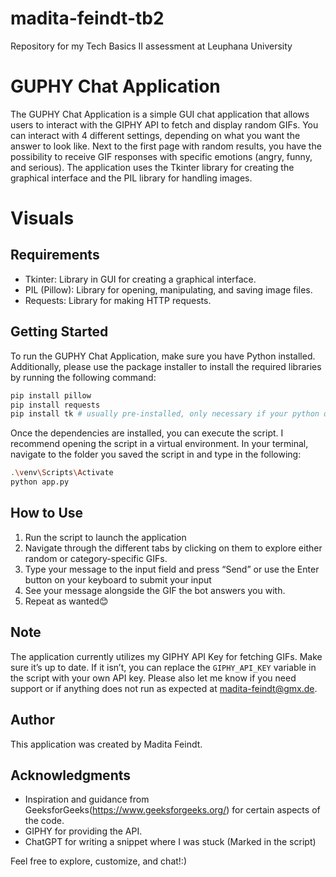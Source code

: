 # madita-feindt-tb2
Repository for my Tech Basics II assessment at Leuphana University
# GUPHY Chat Application

The GUPHY Chat Application is a simple GUI chat application that allows users to interact with the GIPHY API to fetch and display random GIFs. You can interact with 4 different settings, depending on what you want the answer to look like. Next to the first page with random results,  you have the possibility to receive GIF responses with specific emotions (angry, funny, and serious). The application uses the Tkinter library for creating the graphical interface and the PIL library for handling images. 

# Visuals


## Requirements

- Tkinter: Library in GUI for creating a graphical interface.
- PIL (Pillow): Library for opening, manipulating, and saving image files.
- Requests: Library for making HTTP requests.


## Getting Started

To run the GUPHY Chat Application, make sure you have Python installed. Additionally, please use the package installer to install the required libraries by running the following command:

```bash
pip install pillow 
pip install requests
pip install tk # usually pre-installed, only necessary if your python distribution does not have it
```

Once the dependencies are installed, you can execute the script. I recommend opening the script in a virtual environment. In your terminal, navigate to the folder you saved the script in and type in the following:

```bash
.\venv\Scripts\Activate
python app.py
```

## How to Use

1.	Run the script to launch the application
2.	Navigate through the different tabs by clicking on them to explore either random or category-specific GIFs. 
3.	Type your message to the input field and press “Send” or use the Enter button on your keyboard to submit your input
4.	See your message alongside the GIF the bot answers you with. 
5.	Repeat as wanted😊

## Note

The application currently utilizes my GIPHY API Key for fetching GIFs. Make sure it’s up to date. If it isn’t, you can replace the `GIPHY_API_KEY` variable in the script with your own API key.
Please also let me know if you need support or if anything does not run as expected at madita-feindt@gmx.de.

## Author

This application was created by Madita Feindt.

## Acknowledgments

- Inspiration and guidance from GeeksforGeeks(https://www.geeksforgeeks.org/) for certain aspects of the code.
-  GIPHY for providing the API.
- ChatGPT for writing a snippet where I was stuck (Marked in the script)

Feel free to explore, customize, and chat!:)
